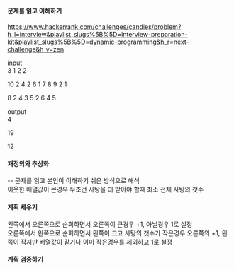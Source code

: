 #### 문제를 읽고 이해하기
https://www.hackerrank.com/challenges/candies/problem?h_l=interview&playlist_slugs%5B%5D=interview-preparation-kit&playlist_slugs%5B%5D=dynamic-programming&h_r=next-challenge&h_v=zen

input</br>
3
1
2
2

10
2
4
2
6
1
7
8
9
2
1

8
2
4
3
5
2
6
4
5

output</br>
4

19

12
 
#### 재정의와 추상화<br>
-- 문제를 읽고 본인이 이해하기 쉬운 방식으로 해석<br>
이웃한 배열값이 큰경우 무조건 사탕을 더 받아야 할때 최소 전체 사탕의 갯수

#### 계획 세우기<br>
왼쪽에서 오른쪽으로 순회하면서 오른쪽이 큰경우 +1, 아닐경우 1로 설정<br>
오른쪽에서 왼쪽으로 순회하면서 왼쪽이 크고 사탕의 갯수가 작은경우 오른쪽의 +1, 왼쪽이 작지만 배열값이 같거나 이미 작은경우를 제외하고 1로 설정<br>

#### 계획 검증하기
